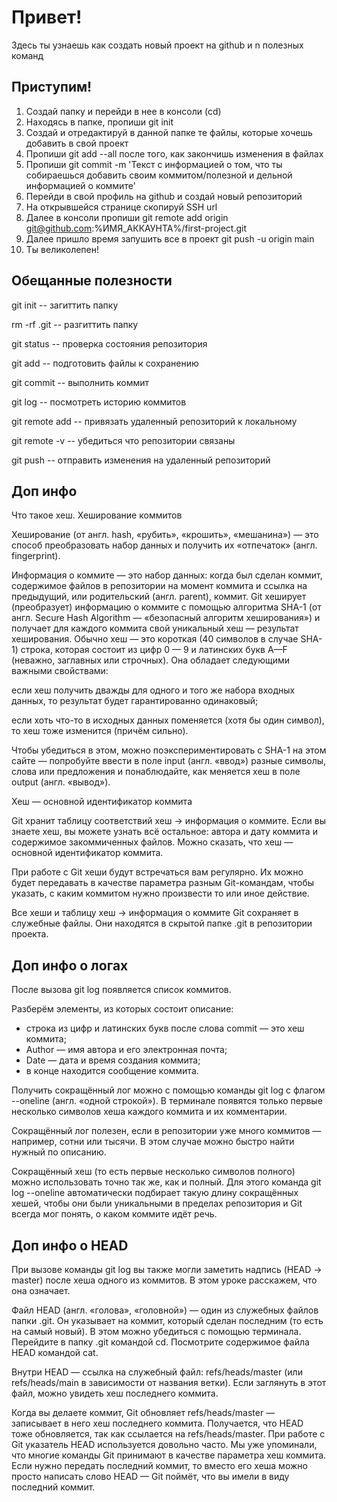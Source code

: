 # Привет! 

Здесь ты узнаешь как создать новый проект на github и n полезных команд

## Приступим!

1. Создай папку и перейди в нее в консоли (cd)
2. Находясь в папке, пропиши git init
3. Создай и отредактируй в данной папке те файлы, которые хочешь добавить в свой проект 
4. Пропиши git add --all после того, как закончишь изменения в файлах
5. Пропиши git commit -m 'Текст с информацией о том, что ты собираешься добавить своим коммитом/полезной и дельной информацией о коммите'
6. Перейди в свой профиль на github и создай новый репозиторий 
7. На открывшейся странице скопируй SSH url
8. Далее в консоли пропиши git remote add origin git@github.com:%ИМЯ_АККАУНТА%/first-project.git 
9. Далее пришло время запушить все в проект git push -u origin main   
10. Ты великолепен!


## Обещанные полезности

git init -- загиттить папку


rm -rf .git -- разгиттить папку


git status -- проверка состояния репозитория


git add -- подготовить файлы к сохранению


git commit -- выполнить коммит


git log -- посмотреть историю коммитов


git remote add -- привязать удаленный репозиторий к локальному


git remote -v -- убедиться что репозитории связаны


git push -- отправить изменения на удаленный репозиторий


## Доп инфо

Что такое хеш. Хеширование коммитов

Хеширование (от англ. hash, «рубить», «крошить», «мешанина») — это способ преобразовать набор данных и получить их «отпечаток» (англ. fingerprint).

Информация о коммите — это набор данных: когда был сделан коммит, содержимое файлов в репозитории на момент коммита и ссылка на предыдущий, или родительский (англ. parent), коммит.
Git хеширует (преобразует) информацию о коммите с помощью алгоритма SHA-1 (от англ. Secure Hash Algorithm — «безопасный алгоритм хеширования») и получает для каждого коммита свой уникальный хеш — результат хеширования.
Обычно хеш — это короткая (40 символов в случае SHA-1) строка, которая состоит из цифр 0 — 9 и латинских букв A—F (неважно, заглавных или строчных). Она обладает следующими важными свойствами:

если хеш получить дважды для одного и того же набора входных данных, то результат будет гарантированно одинаковый;

если хоть что-то в исходных данных поменяется (хотя бы один символ), то хеш тоже изменится (причём сильно).

Чтобы убедиться в этом, можно поэкспериментировать с SHA-1 на этом сайте — попробуйте ввести в поле input (англ. «ввод») разные символы, слова или предложения и понаблюдайте, как меняется хеш в поле output (англ. «вывод»).

Хеш — основной идентификатор коммита

Git хранит таблицу соответствий хеш → информация о коммите. Если вы знаете хеш, вы можете узнать всё остальное: автора и дату коммита и содержимое закоммиченных файлов. Можно сказать, что хеш — основной идентификатор коммита.

При работе с Git хеши будут встречаться вам регулярно. Их можно будет передавать в качестве параметра разным Git-командам, чтобы указать, с каким коммитом нужно произвести то или иное действие.

Все хеши и таблицу хеш → информация о коммите Git сохраняет в служебные файлы. Они находятся в скрытой папке .git в репозитории проекта.

## Доп инфо о логах

После вызова git log появляется список коммитов.

Разберём элементы, из которых состоит описание:

- строка из цифр и латинских букв после слова commit — это хеш коммита;
- Author — имя автора и его электронная почта;
- Date — дата и время создания коммита;
- в конце находится сообщение коммита.

Получить сокращённый лог можно с помощью команды git log с флагом --oneline (англ. «одной строкой»). В терминале появятся только первые несколько символов хеша каждого коммита и их комментарии.

Сокращённый лог полезен, если в репозитории уже много коммитов — например, сотни или тысячи. В этом случае можно быстро найти нужный по описанию.

Сокращённый хеш (то есть первые несколько символов полного) можно использовать точно так же, как и полный. Для этого команда git log --oneline автоматически подбирает такую длину сокращённых хешей, чтобы они были уникальными в пределах репозитория и Git всегда мог понять, о каком коммите идёт речь.

## Доп инфо о HEAD

При вызове команды git log вы также могли заметить надпись (HEAD -> master) после хеша одного из коммитов. В этом уроке расскажем, что она означает.

Файл HEAD (англ. «голова», «головной») — один из служебных файлов папки .git. Он указывает на коммит, который сделан последним (то есть на самый новый).
В этом можно убедиться с помощью терминала. Перейдите в папку .git командой cd. Посмотрите содержимое файла HEAD командой cat.


Внутри HEAD — ссылка на служебный файл: refs/heads/master (или refs/heads/main в зависимости от названия ветки). Если заглянуть в этот файл, можно увидеть хеш последнего коммита.

Когда вы делаете коммит, Git обновляет refs/heads/master — записывает в него хеш последнего коммита. Получается, что HEAD тоже обновляется, так как ссылается на refs/heads/master.
При работе с Git указатель HEAD используется довольно часто. Мы уже упоминали, что многие команды Git принимают в качестве параметра хеш коммита. Если нужно передать последний коммит, то вместо его хеша можно просто написать слово HEAD — Git поймёт, что вы имели в виду последний коммит.


